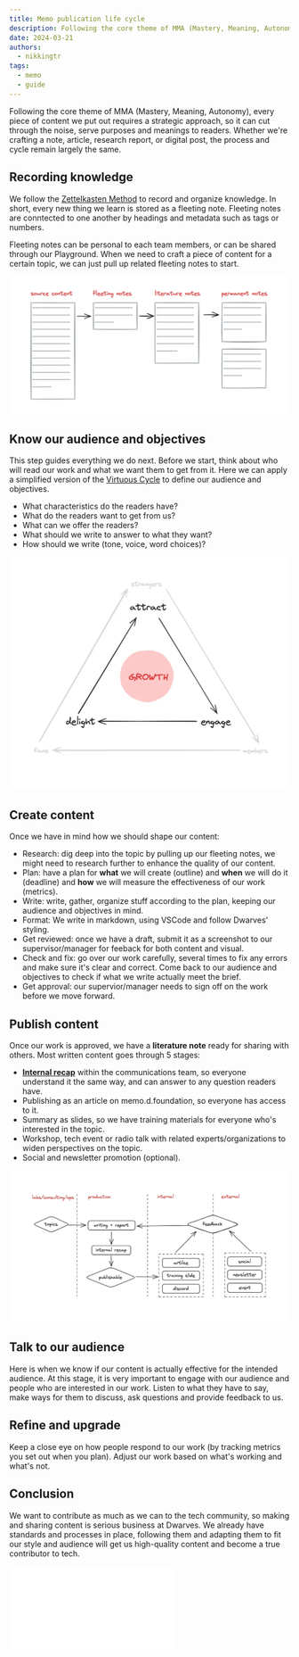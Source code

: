 ```yaml
---
title: Memo publication life cycle
description: Following the core theme of MMA (Mastery, Meaning, Autonomy), every piece of content we put out requires a strategic approach, so it can cut through the noise, serve purposes and meanings to readers.
date: 2024-03-21
authors:
  - nikkingtr
tags:
  - memo
  - guide
---
```


Following the core theme of MMA (Mastery, Meaning, Autonomy), every piece of content we put out requires a strategic approach, so it can cut through the noise, serve purposes and meanings to readers.
Whether we're crafting a note, article, research report, or digital post, the process and cycle remain largely the same.

## Recording knowledge

We follow the [Zettelkasten Method](organize-team-know-how.md) to record and organize knowledge. In short, every new thing we learn is stored as a fleeting note. Fleeting notes are conntected to one another by headings and metadata such as tags or numbers.

Fleeting notes can be personal to each team members, or can be shared through our Playground. When we need to craft a piece of content for a certain topic, we can just pull up related fleeting notes to start.

![](assets/lifecycle-of-a-publication-20240329170011754.webp)

## Know our audience and objectives

This step guides everything we do next. Before we start, think about who will read our work and what we want them to get from it. Here we can apply a simplified version of the [Virtuous Cycle](https://fourweekmba.com/virtuous-cycle/) to define our audience and objectives.

- What characteristics do the readers have?
- What do the readers want to get from us?
- What can we offer the readers?
- What should we write to answer to what they want?
- How should we write (tone, voice, word choices)?

![](assets/lifecycle-of-a-publication-20240329170000789.webp)

## Create content

Once we have in mind how we should shape our content:

- Research: dig deep into the topic by pulling up our fleeting notes, we might need to research further to enhance the quality of our content.
- Plan: have a plan for **what** we will create (outline) and **when** we will do it (deadline) and **how** we will measure the effectiveness of our work (metrics).
- Write: write, gather, organize stuff according to the plan, keeping our audience and objectives in mind.
- Format: We write in markdown, using VSCode and follow Dwarves' styling.
- Get reviewed: once we have a draft, submit it as a screenshot to our supervisor/manager for feeback for both content and visual.
- Check and fix: go over our work carefully, several times to fix any errors and make sure it's clear and correct. Come back to our audience and objectives to check if what we write actually meet the brief.
- Get approval: our supervior/manager needs to sign off on the work before we move forward.

## Publish content

Once our work is approved, we have a **literature note** ready for sharing with others. Most written content goes through 5 stages:

- [**Internal recap**](recap-a-publication.md) within the communications team, so everyone understand it the same way, and can answer to any question readers have.
- Publishing as an article on memo.d.foundation, so everyone has access to it.
- Summary as slides, so we have training materials for everyone who's interested in the topic.
- Workshop, tech event or radio talk with related experts/organizations to widen perspectives on the topic.
- Social and newsletter promotion (optional).

![](assets/lifecycle-of-a-publication_pasted-image-20240404170305.webp)

## Talk to our audience

Here is when we know if our content is actually effective for the intended audience. At this stage, it is very important to engage with our audience and people who are interested in our work. Listen to what they have to say, make ways for them to discuss, ask questions and provide feedback to us.

## Refine and upgrade

Keep a close eye on how people respond to our work (by tracking metrics you set out when you plan). Adjust our work based on what's working and what's not.

## Conclusion

We want to contribute as much as we can to the tech community, so making and sharing content is serious business at Dwarves.
We already have standards and processes in place, following them and adapting them to fit our style and audience will get us high-quality content and become a true contributor to tech.

![](assets/lifecycle-of-a-publication.pdf)
